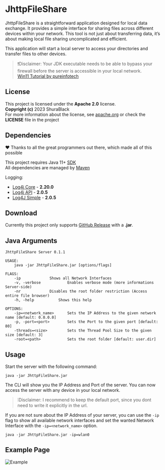 # JhttpFileShare
JhttpFileShare is a straightforward application designed for local data exchange. It provides a simple interface for sharing 
files across different devices within your network. This tool is not just about transferring data, it’s about making local 
file sharing uncomplicated and efficient.

This application will start a local server to access your directories and transfer files to other devices.
> ❗️Disclaimer: Your JDK executable needs to be able to bypass your firewall before the server is accessible in your local network.<br>
> [Win11 Tutorial by pureinfotech](https://pureinfotech.com/allow-apps-firewall-windows-11/)

## License
This project is licensed under the **Apache 2.0** license.<br>
**Copyright (c)** 2023 ShuraBlack<br>
For more information about the license, see [apache.org](https://www.apache.org/licenses/LICENSE-2.0)
or check the <b>LICENSE</b> file in the project

## Dependencies
❤️ Thanks to all the great programmers out there, which made all of this possible

This project requires Java 11+ [SDK](https://www.oracle.com/java/technologies/downloads/)<br>
All dependencies are managed by [Maven](https://maven.apache.org)<br>

Logging:
- [Log4j Core](https://github.com/apache/logging-log4j2) - **2.20.0**
- [Log4j API](https://github.com/apache/logging-log4j2) - **2.0.5**
- [Log4J Simple](https://github.com/apache/logging-log4j2) - **2.0.5**

## Download
Currently this project only supports [GitHub Release](https://github.com/ShuraBlack/JhttpFileShare/releases) with a **.jar**.

## Java Arguments
```
JhttpFileShare Server 0.1.1

USAGE:
	java -jar JhttpFileShare.jar [options/flags]

FLAGS:
	-ip				Shows all Network Interfaces
	-v, -verbose			Enables verbose mode (more informations Server-side)
	-nr				Disables the root folder restriction (Access entire file browser)
	-h, -help			Shows this help

OPTIONS:
	-ip=<network_name>		Sets the IP Address to the given network name [default: 0.0.0.0]
	-p, -port=<port>		Sets the Port to the given port [default: 80]
	-threads=<size>			Sets the Thread Pool Size to the given size [default: 3]
	-root=<path>			Sets the root folder [default: user.dir]
```

## Usage
Start the server with the following command:
```
java -jar JhttpFileShare.jar 
```
The CLI will show you the IP Address and Port of the server. You can now access the server with any device in your local network.
> ❕Disclaimer: I recommend to keep the default port, since you dont need to write it explicitly in the url.

If you are not sure about the IP Address of your server, you can use the `-ip` flag to show all available network interfaces
and set the wanted Network Interface with the `-ip=<network_name>` option.
```
java -jar JhttpFileShare.jar -ip=wlan0
```

## Example Page
![Example](https://github.com/ShuraBlack/JhttpFileShare/assets/69372954/44e6ad5f-0540-4542-af8c-04f4c252842d)


